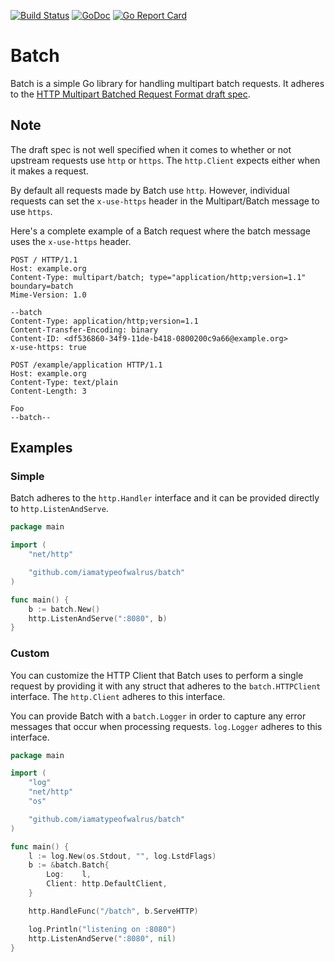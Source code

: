 [![Build Status](https://codebuild.us-west-2.amazonaws.com/badges?uuid=eyJlbmNyeXB0ZWREYXRhIjoicWxUemVobEZQZW56S1hQckxFOE1UaGtUeGk4cjZoNWt4V05EbmZ6SkkvS1NzSG9zbStsampjZy9PYngzenlBN1lvb2ZhUWlzbE5jNW5EcThsbjdaWHJzPSIsIml2UGFyYW1ldGVyU3BlYyI6IlVDL0pqNlYzZUsvUFJGT0wiLCJtYXRlcmlhbFNldFNlcmlhbCI6MX0%3D&branch=master)](https://codebuild.us-west-2.amazonaws.com/badges?uuid=eyJlbmNyeXB0ZWREYXRhIjoicWxUemVobEZQZW56S1hQckxFOE1UaGtUeGk4cjZoNWt4V05EbmZ6SkkvS1NzSG9zbStsampjZy9PYngzenlBN1lvb2ZhUWlzbE5jNW5EcThsbjdaWHJzPSIsIml2UGFyYW1ldGVyU3BlYyI6IlVDL0pqNlYzZUsvUFJGT0wiLCJtYXRlcmlhbFNldFNlcmlhbCI6MX0%3D&branch=master)
[![GoDoc](https://godoc.org/github.com/iamatypeofwalrus/batch?status.svg)](https://godoc.org/github.com/iamatypeofwalrus/batch)
[![Go Report Card](https://goreportcard.com/badge/github.com/iamatypeofwalrus/batch)](https://goreportcard.com/report/github.com/iamatypeofwalrus/batch)
# Batch

Batch is a simple Go library for handling multipart batch requests. It adheres to the [HTTP Multipart Batched Request Format draft spec](https://tools.ietf.org/id/draft-snell-http-batch-00.html).

## Note
The draft spec is not well specified when it comes to whether or not upstream requests use `http` or `https`. The `http.Client` expects either when it makes a request.

By default all requests made by Batch use `http`. However, individual requests can set the `x-use-https` header in the Multipart/Batch message to use `https`.

Here's a complete example of a Batch request where the batch message uses the `x-use-https` header.

```
POST / HTTP/1.1
Host: example.org
Content-Type: multipart/batch; type="application/http;version=1.1" boundary=batch
Mime-Version: 1.0

--batch
Content-Type: application/http;version=1.1
Content-Transfer-Encoding: binary
Content-ID: <df536860-34f9-11de-b418-0800200c9a66@example.org>
x-use-https: true

POST /example/application HTTP/1.1
Host: example.org
Content-Type: text/plain
Content-Length: 3

Foo
--batch--
```

## Examples

### Simple
Batch adheres to the `http.Handler` interface and it can be provided directly to `http.ListenAndServe`.

```go
package main

import (
	"net/http"

	"github.com/iamatypeofwalrus/batch"
)

func main() {
	b := batch.New()
	http.ListenAndServe(":8080", b)
}
```

### Custom
You can customize the HTTP Client that Batch uses to perform a single request by providing it with any struct that adheres to the `batch.HTTPClient` interface. The `http.Client` adheres to this interface.

You can provide Batch with a `batch.Logger` in order to capture any error messages that occur when processing requests. `log.Logger` adheres to this interface.

```go
package main

import (
	"log"
	"net/http"
	"os"

	"github.com/iamatypeofwalrus/batch"
)

func main() {
	l := log.New(os.Stdout, "", log.LstdFlags)
	b := &batch.Batch{
		Log:    l,
		Client: http.DefaultClient,
	}

	http.HandleFunc("/batch", b.ServeHTTP)

	log.Println("listening on :8080")
	http.ListenAndServe(":8080", nil)
}
```
